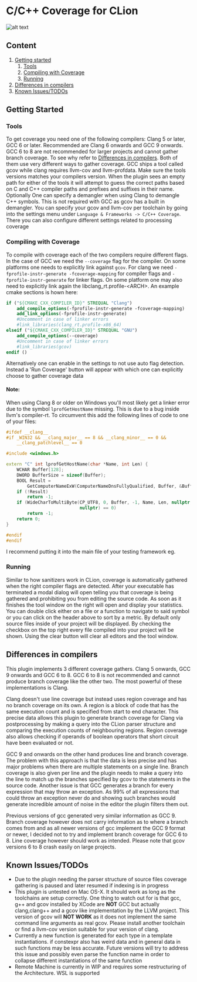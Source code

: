 # C/C++ Coverage for CLion

![alt text][logo]

[logo]:https://i.imgur.com/PNvQs9j.png "View in the Editor"

## Content
1. [Getting started](#getting-started)
   1. [Tools](#tools)
   2. [Compiling with Coverage](#compiling-with-coverage)
   3. [Running](#running)
2. [Differences in compilers](#differences-in-compilers)
3. [Known Issues/TODOs](#known-issuestodos)

## Getting Started

### Tools

To get coverage you need one of the following compilers: Clang 5 or later, GCC 6 or later.
Recommended are Clang 6 onwards and GCC 9 onwards. GCC 6 to 8 are not recommended for larger projects and cannot gather 
branch coverage. To see why refer to [Differences in compilers](#differences-in-compilers). Both of them use very different ways to gather coverage.
GCC ships a tool called gcov while clang requires llvm-cov and llvm-profdata. Make sure the tools versions matches your 
compilers version. When the plugin sees an empty path for either of the tools it will attempt to guess the correct paths
based on C and C++ compiler paths and prefixes and suffixes in their name. Optionally One can specify a demangler when 
using Clang to demangle C++ symbols. This is not required with GCC as gcov has a built in demangler.
You can specify your gcov and llvm-cov per toolchain by going into the settings menu under `Language & Frameworks -> C/C++ Coverage`.
There you can also configure different settings related to processing coverage

### Compiling with Coverage

To compile with coverage each of the two compilers require different flags. In the case of GCC we need the `--coverage` flag
for the compiler. On some platforms one needs to explicitly link against `gcov`. For clang we need `-fprofile-instr-generate -fcoverage-mapping`
for compiler flags and `-fprofile-instr-generate` for linker flags. On some platform one may also need to explicitly link 
again the libclang_rt.profile-\<ARCH\>. An example cmake sections is hown here:
```cmake
if ("${CMAKE_CXX_COMPILER_ID}" STREQUAL "Clang")
    add_compile_options(-fprofile-instr-generate -fcoverage-mapping)
    add_link_options(-fprofile-instr-generate)
    #Uncomment in case of linker errors
    #link_libraries(clang_rt.profile-x86_64)
elseif ("${CMAKE_CXX_COMPILER_ID}" STREQUAL "GNU")
    add_compile_options(--coverage)
    #Uncomment in case of linker errors
    #link_libraries(gcov)
endif ()
```

Alternatively one can enable in the settings to not use auto flag detection. Instead a 'Run Coverage' button will appear
with which one can explicitly choose to gather coverage data

#### Note:
When using Clang 8 or older on Windows you'll most likely get a linker error due to the symbol `lprofGetHostName` missing.
This is due to a bug inside llvm's compiler-rt. To circumvent this add the following lines of code to one of your files:
```cpp
#ifdef __clang__
#if _WIN32 && __clang_major__ == 8 && __clang_minor__ == 0 &&                  \
    __clang_patchlevel__ == 0

#include <windows.h>

extern "C" int lprofGetHostName(char *Name, int Len) {
    WCHAR Buffer[128];
    DWORD BufferSize = sizeof(Buffer);
    BOOL Result =
        GetComputerNameExW(ComputerNameDnsFullyQualified, Buffer, &BufferSize);
    if (!Result)
        return -1;
    if (WideCharToMultiByte(CP_UTF8, 0, Buffer, -1, Name, Len, nullptr,
                            nullptr) == 0)
        return -1;
    return 0;
}

#endif
#endif

```
I recommend putting it into the main file of your testing framework eg.

### Running

Similar to how sanitizers work in CLion, coverage is automatically gathered when the right compiler flags are detected.
After your executable has terminated a modal dialog will open telling you that coverage is being 
gathered and prohibiting you from editing the source code. As soon as it finishes the tool window
on the right will open and display your statistics. You can double click either on a file or a
function to navigate to said symbol or you can click on the header above to sort by a metric. By default
only source files inside of your project will be displayed. By checking the checkbox on the top right every file compiled 
into your project will be shown. Using the clear button will clear all editors and the tool window.

## Differences in compilers

This plugin implements 3 different coverage gathers. Clang 5 onwards, GCC 9 onwards and GCC 6 to 8.
GCC 6 to 8 is not recommended and cannot produce branch coverage like the other two.
The most powerful of these implementations is Clang.
 
Clang doesn't use line coverage but instead uses region coverage and has no branch coverage on its own. A region is a
 block of code that has the same execution count and is specified from start to end 
character. This precise data allows this plugin to generate branch coverage for Clang via postprocessing by making a query 
into the CLion parser structure and comparing the execution counts of neighbouring regions. Region coverage also
allows checking if operands of boolean operators that short circuit have been evaluated or not. 

GCC 9 and onwards on the other hand produces line and branch coverage. The problem with this approach is
that the data is less precise and has major problems when there are multiple statements on a single line.
Branch coverage is also given per line and the plugin needs to make a query into the line to match up the branches specified
by gcov to the statements in the source code. Another issue is that GCC generates a branch for every expression that may
throw an exception. As 99% of all expressions that could throw an exception never do and showing such branches would generate 
incredible amount of noise in the editor the plugin filters them out.

Previous versions of gcc generated very similar information as GCC 9. Branch coverage however does not carry information 
as to where a branch comes from and as all newer versions of gcc implement the GCC 9 format or newer, I decided not 
to try and implement branch coverage for GCC 6 to 8. Line coverage however should work as intended. Please note that 
gcov versions 6 to 8 crash easily on large projects.

## Known Issues/TODOs

* Due to the plugin needing the parser structure of source files coverage gathering is paused and later resumed if 
indexing is in progress
* This plugin is untested on Mac OS-X. It should work as long as the toolchains are setup correctly. One thing to watch 
out for is that gcc, g++ and gcov installed by XCode are **NOT** GCC but actually clang,clang++ and a gcov like implementation 
by the LLVM project. This version of gcov will **NOT WORK** as it does not implement the same command line arguments as 
real gcov. Please install another toolchain or find a llvm-cov version suitable for your version of clang.
* Currently a new function is generated for each type in a template instantiations. if constexpr
also has weird data and in general data in such functions may be less accurate. Future versions will 
try to address this issue and possibly even parse the function name in order to collapse different instantiations of the 
same function
* Remote Machine is currently in WIP and requires some restructuring of the Architecture. WSL is supported